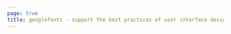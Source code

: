 ```yaml
---
page: true
title: googlefonts - support the best practices of user interface design
---
```


<script setup>
import Home from '@theme/components/Home.vue'
</script>

<Home />
